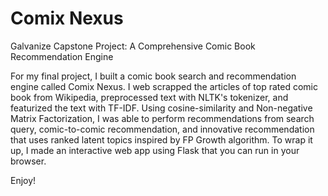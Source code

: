 # Comix Nexus
Galvanize Capstone Project: A Comprehensive Comic Book Recommendation Engine

For my final project, I built a comic book search and recommendation engine called Comix Nexus. I web scrapped the articles of top rated comic book from Wikipedia, preprocessed text with NLTK's tokenizer, and featurized the text with TF-IDF. Using cosine-similarity and Non-negative Matrix Factorization, I was able to perform recommendations from search query, comic-to-comic recommendation, and innovative recommendation that uses ranked latent topics inspired by FP Growth algorithm. To wrap it up, I made an interactive web app using Flask that you can run in your browser.

Enjoy!
